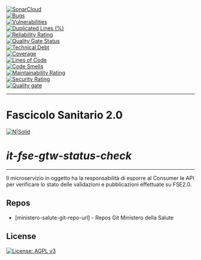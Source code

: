 [![SonarCloud](https://sonarcloud.io/images/project_badges/sonarcloud-black.svg)](https://sonarcloud.io/summary/new_code?id=it.finanze.sanita.fse2%3Agtw-status-check)
<br/>
[![Bugs](https://sonarcloud.io/api/project_badges/measure?project=it.finanze.sanita.fse2%3Agtw-status-check&metric=bugs)](https://sonarcloud.io/summary/new_code?id=it.finanze.sanita.fse2%3Agtw-status-check)
<br/>
[![Vulnerabilities](https://sonarcloud.io/api/project_badges/measure?project=it.finanze.sanita.fse2%3Agtw-status-check&metric=vulnerabilities)](https://sonarcloud.io/summary/new_code?id=it.finanze.sanita.fse2%3Agtw-status-check)
<br/>
[![Duplicated Lines (%)](https://sonarcloud.io/api/project_badges/measure?project=it.finanze.sanita.fse2%3Agtw-status-check&metric=duplicated_lines_density)](https://sonarcloud.io/summary/new_code?id=it.finanze.sanita.fse2%3Agtw-status-check)
<br/>
[![Reliability Rating](https://sonarcloud.io/api/project_badges/measure?project=it.finanze.sanita.fse2%3Agtw-status-check&metric=reliability_rating)](https://sonarcloud.io/summary/new_code?id=it.finanze.sanita.fse2%3Agtw-status-check)
<br/>
[![Quality Gate Status](https://sonarcloud.io/api/project_badges/measure?project=it.finanze.sanita.fse2%3Agtw-status-check&metric=alert_status)](https://sonarcloud.io/summary/new_code?id=it.finanze.sanita.fse2%3Agtw-status-check)
<br/>
[![Technical Debt](https://sonarcloud.io/api/project_badges/measure?project=it.finanze.sanita.fse2%3Agtw-status-check&metric=sqale_index)](https://sonarcloud.io/summary/new_code?id=it.finanze.sanita.fse2%3Agtw-status-check)
<br/>
[![Coverage](https://sonarcloud.io/api/project_badges/measure?project=it.finanze.sanita.fse2%3Agtw-status-check&metric=coverage)](https://sonarcloud.io/summary/new_code?id=it.finanze.sanita.fse2%3Agtw-status-check)
<br/>
[![Lines of Code](https://sonarcloud.io/api/project_badges/measure?project=it.finanze.sanita.fse2%3Agtw-status-check&metric=ncloc)](https://sonarcloud.io/summary/new_code?id=it.finanze.sanita.fse2%3Agtw-status-check)
<br/>
[![Code Smells](https://sonarcloud.io/api/project_badges/measure?project=it.finanze.sanita.fse2%3Agtw-status-check&metric=code_smells)](https://sonarcloud.io/summary/new_code?id=it.finanze.sanita.fse2%3Agtw-status-check)
<br/>
[![Maintainability Rating](https://sonarcloud.io/api/project_badges/measure?project=it.finanze.sanita.fse2%3Agtw-status-check&metric=sqale_rating)](https://sonarcloud.io/summary/new_code?id=it.finanze.sanita.fse2%3Agtw-status-check)
<br/>
[![Security Rating](https://sonarcloud.io/api/project_badges/measure?project=it.finanze.sanita.fse2%3Agtw-status-check&metric=security_rating)](https://sonarcloud.io/summary/new_code?id=it.finanze.sanita.fse2%3Agtw-status-check)
<br/>
[![Quality gate](https://sonarcloud.io/api/project_badges/quality_gate?project=it.finanze.sanita.fse2%3Agtw-status-check)](https://sonarcloud.io/summary/new_code?id=it.finanze.sanita.fse2%3Agtw-status-check)
<br/>

---

# Fascicolo Sanitario 2.0
[![N|Solid](https://www.sogei.it/content/dam/sogei/loghi/Sogei_logo_304.svg)](https://www.sogei.it/it/sogei-homepage.html)

# _it-fse-gtw-status-check_


---

Il microservizio in oggetto ha la responsabilità di esporre al Consumer le API per verificare lo stato delle validazioni e pubblicazioni effettuate su FSE2.0.


## Repos
- [ministero-salute-git-repo-url] - Repos Git Ministero della Salute

## License

[![License: AGPL v3](https://img.shields.io/badge/License-AGPL_v3-blue.svg)](https://www.gnu.org/licenses/agpl-3.0)

